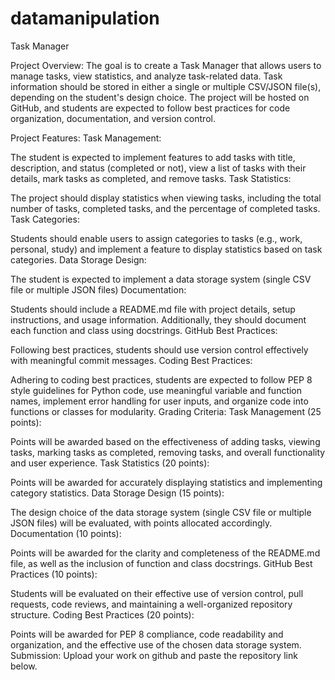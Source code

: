 # datamanipulation
Task Manager

Project Overview:
The goal is to create a Task Manager that allows users to manage tasks, view statistics, and analyze task-related data. Task information should be stored in either a single or multiple CSV/JSON file(s), depending on the student's design choice. The project will be hosted on GitHub, and students are expected to follow best practices for code organization, documentation, and version control.

Project Features:
Task Management:

The student is expected to implement features to add tasks with title, description, and status (completed or not), view a list of tasks with their details, mark tasks as completed, and remove tasks.
Task Statistics:

The project should display statistics when viewing tasks, including the total number of tasks, completed tasks, and the percentage of completed tasks.
Task Categories:

Students should enable users to assign categories to tasks (e.g., work, personal, study) and implement a feature to display statistics based on task categories.
Data Storage Design:

The student is expected to implement a data storage system (single CSV file or multiple JSON files)
Documentation:

Students should include a README.md file with project details, setup instructions, and usage information. Additionally, they should document each function and class using docstrings.
GitHub Best Practices:

Following best practices, students should use version control effectively with meaningful commit messages.
Coding Best Practices:

Adhering to coding best practices, students are expected to follow PEP 8 style guidelines for Python code, use meaningful variable and function names, implement error handling for user inputs, and organize code into functions or classes for modularity.
Grading Criteria:
Task Management (25 points):

Points will be awarded based on the effectiveness of adding tasks, viewing tasks, marking tasks as completed, removing tasks, and overall functionality and user experience.
Task Statistics (20 points):

Points will be awarded for accurately displaying statistics and implementing category statistics.
Data Storage Design (15 points):

The design choice of the data storage system (single CSV file or multiple JSON files) will be evaluated, with points allocated accordingly.
Documentation (10 points):

Points will be awarded for the clarity and completeness of the README.md file, as well as the inclusion of function and class docstrings.
GitHub Best Practices (10 points):

Students will be evaluated on their effective use of version control, pull requests, code reviews, and maintaining a well-organized repository structure.
Coding Best Practices (20 points):

Points will be awarded for PEP 8 compliance, code readability and organization, and the effective use of the chosen data storage system.
Submission:
Upload your work on github and paste the repository link below.
